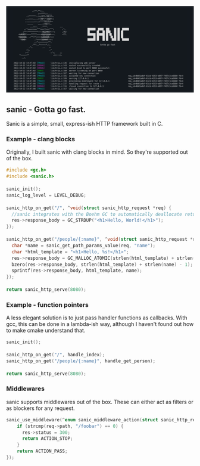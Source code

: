 <img src="img/screenshot.png" alt="sanic terminal screenshot">

## sanic - Gotta go fast.

Sanic is a simple, small, express-ish HTTP framework built in C.

### Example - clang blocks

Originally, I built sanic with clang blocks in mind. So they're supported out of the box.

```c
#include <gc.h>
#include <sanic.h>

sanic_init();
sanic_log_level = LEVEL_DEBUG;

sanic_http_on_get("/", ^void(struct sanic_http_request *req) {
  //sanic integrates with the Boehm GC to automatically deallocate returned data
  res->response_body = GC_STRDUP("<h1>Hello, World!</h1>");
});

sanic_http_on_get("/people/{:name}", ^void(struct sanic_http_request *req) {
  char *name = sanic_get_path_params_value(req, "name");
  char *html_template = "<h1>Hello, %s!</h1>";
  res->response_body = GC_MALLOC_ATOMIC(strlen(html_template) + strlen(name) - 1);
  bzero(res->response_body, strlen(html_template) + strlen(name) - 1);
  sprintf(res->response_body, html_template, name);
});

return sanic_http_serve(8080);
```

### Example - function pointers

A less elegant solution is to just pass handler functions as callbacks. With gcc, this can be done in a lambda-ish way,
although I haven't found out how to make cmake understand that.

```c
sanic_init();

sanic_http_on_get("/", handle_index);
sanic_http_on_get("/people/{:name}", handle_get_person);

return sanic_http_serve(8080);
```

### Middlewares

sanic supports middlewares out of the box. These can either act as filters or as blockers for any request.

```c
sanic_use_middleware(^enum sanic_middleware_action(struct sanic_http_request *req, struct sanic_http_response *res) {
    if (strcmp(req->path, "/foobar") == 0) {
      res->status = 300;
      return ACTION_STOP;
    }
    return ACTION_PASS;
});
```
